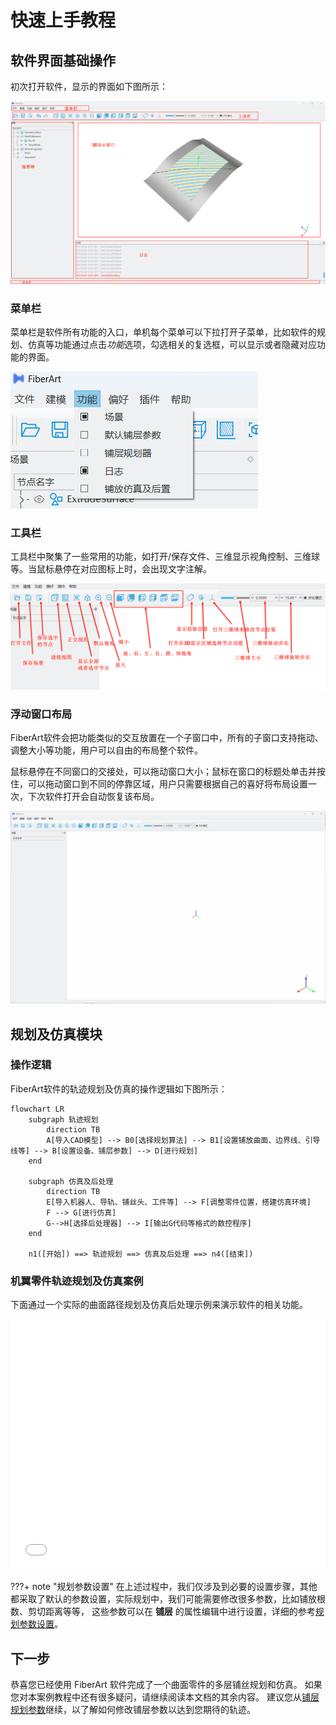 # 快速上手教程

## 软件界面基础操作

初次打开软件，显示的界面如下图所示：

![FiberArt Initial Window](./images/fiberart_window.png)

### 菜单栏

菜单栏是软件所有功能的入口，单机每个菜单可以下拉打开子菜单，比如软件的规划、仿真等功能通过点击*功能*选项，勾选相关的复选框，可以显示或者隐藏对应功能的界面。

![菜单栏](./images/fiberart_function.png)

### 工具栏

工具栏中聚集了一些常用的功能，如打开/保存文件、三维显示视角控制、三维球等。当鼠标悬停在对应图标上时，会出现文字注解。

![工具栏](./images/fiberart_toolbar.png)

### 浮动窗口布局

FiberArt软件会把功能类似的交互放置在一个子窗口中，所有的子窗口支持拖动、调整大小等功能，用户可以自由的布局整个软件。

鼠标悬停在不同窗口的交接处，可以拖动窗口大小；鼠标在窗口的标题处单击并按住，可以拖动窗口到不同的停靠区域，用户只需要根据自己的喜好将布局设置一次，下次软件打开会自动恢复该布局。

![窗口布局](./images/fiberart_dockwindow_drag_demo.gif)


## 规划及仿真模块

### 操作逻辑

FiberArt软件的轨迹规划及仿真的操作逻辑如下图所示：

```mermaid
flowchart LR
    subgraph 轨迹规划
        direction TB
        A[导入CAD模型] --> B0[选择规划算法] --> B1[设置铺放曲面、边界线、引导线等] --> B[设置设备、铺层参数] --> D[进行规划]
    end

    subgraph 仿真及后处理
        direction TB
        E[导入机器人、导轨、铺丝头、工件等] --> F[调整零件位置，搭建仿真环境]
        F --> G[进行仿真]
        G-->H[选择后处理器] --> I[输出G代码等格式的数控程序]
    end

    n1([开始]) ==> 轨迹规划 ==> 仿真及后处理 ==> n4([结束])
```

### 机翼零件轨迹规划及仿真案例

下面通过一个实际的曲面路径规划及仿真后处理示例来演示软件的相关功能。

<iframe src="//player.bilibili.com/player.html?isOutside=true&aid=114215931157250&bvid=BV1JzokYiEyo&cid=29041493012&p=1&autoplay=0&muted=0" 
scrolling="no" border="0" frameborder="no" framespacing="0" allowfullscreen="true" width="100%" height="400">
</iframe>


???+ note "规划参数设置"
    在上述过程中，我们仅涉及到必要的设置步骤，其他都采取了默认的参数设置，实际规划中，我们可能需要修改很多参数，比如铺放根数、剪切距离等等，
    这些参数可以在 **铺层** 的属性编辑中进行设置，详细的参考[规划参数设置](./plan_parameters.md)。

## 下一步

恭喜您已经使用 FiberArt 软件完成了一个曲面零件的多层铺丝规划和仿真。
如果您对本案例教程中还有很多疑问，请继续阅读本文档的其余内容。
建议您从[铺层规划参数](./plan_parameters.md)继续，以了解如何修改铺层参数以达到您期待的轨迹。
